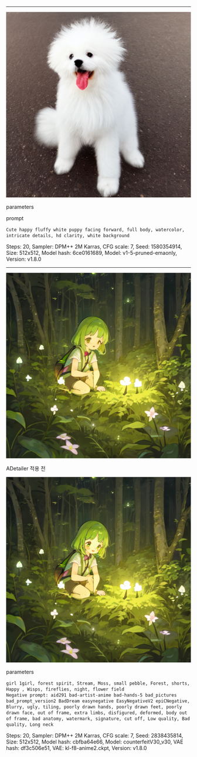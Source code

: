 

---
![image](https://github.com/HHyeongSeok/ai-project_3AB/blob/main/Ai_Project/%ED%94%84%EB%A1%AC%ED%94%84%ED%8A%B8%20%ED%85%8C%EC%8A%A4%ED%8A%B8/00059-1580354914.png?raw=true)

parameters

prompt
```
Cute happy fluffy white puppy facing forward, full body, watercolor, intricate details, hd clarity, white background
```
Steps: 20, Sampler: DPM++ 2M Karras, CFG scale: 7, Seed: 1580354914, Size: 512x512, Model hash: 6ce0161689, Model: v1-5-pruned-emaonly, Version: v1.8.0

---



![image](https://github.com/HHyeongSeok/ai-project_3AB/blob/main/Ai_Project/%ED%94%84%EB%A1%AC%ED%94%84%ED%8A%B8%20%ED%85%8C%EC%8A%A4%ED%8A%B8/00079-2838435814.png?raw=true)

ADetailer 적용 전

![image](https://github.com/HHyeongSeok/ai-project_3AB/blob/main/Ai_Project/%ED%94%84%EB%A1%AC%ED%94%84%ED%8A%B8%20%ED%85%8C%EC%8A%A4%ED%8A%B8/00080-2838435814.png?raw=true)


parameters
```
girl 1girl, forest spirit, Stream, Moss, small pebble, Forest, shorts, Happy , Wisps, fireflies, night, flower field
Negative prompt: aid291 bad-artist-anime bad-hands-5 bad_pictures bad_prompt_version2 BadDream easynegative EasyNegativeV2 epiCNegative, Blurry, ugly, tiling, poorly drawn hands, poorly drawn feet, poorly drawn face, out of frame, extra limbs, disfigured, deformed, body out of frame, bad anatomy, watermark, signature, cut off, Low quality, Bad quality, Long neck
```
Steps: 20, Sampler: DPM++ 2M Karras, CFG scale: 7, Seed: 2838435814, Size: 512x512, Model hash: cbfba64e66, Model: counterfeitV30_v30, VAE hash: df3c506e51, VAE: kl-f8-anime2.ckpt, Version: v1.8.0